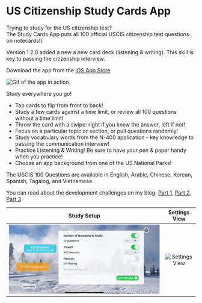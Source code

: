 # US Citizenship Study Cards App

Trying to study for the US citizenship test?\
The Study Cards App puts all 100 official USCIS citizenship test questions on notecards!\

Version 1.2.0 added a new a new card deck (listening & writing). This skill is key to passing the citizenship interview. 

Download the app from the [iOS App Store](https://apps.apple.com/us/app/us-citizenship-study-cards/id1640996490)


![Gif of the app in action.](/assets/citizenship-app-demo.gif)

Study everywhere you go!
* Tap cards to flip from front to back!
* Study a few cards against a time limit, or review all 100 questions without a time limit!
* Throw the card with a swipe: right if you knew the answer, left if not!
* Focus on a particular topic or section, or pull questions randomly!
* Study vocabulary words from the N-400 application - key knowledge to passing the communication interview!
* Practice Listening & Writing! Be sure to have your pen & paper handy when you practice!
* Choose an app background from one of the US National Parks!

The USCIS 100 Questions are available in English, Arabic, Chinese, Korean, Spanish, Tagalog, and Vietnamese.

You can read about the development challenges on my blog: [Part 1](https://www.joelhuber.com/2022/08/23/app-release-citizenship-study-cards.html), [Part 2](https://www.joelhuber.com/2022/09/05/app-us-citizenship-study-cards-reflection-design.html), [Part 3](https://www.joelhuber.com/2022/09/20/us-citizenship-study-cards-early-user-data.html).

| Study Setup | Settings View |
| :---: | :---: | 
| ![Study setup](/assets/citizenship-study-iphone-13-max-study-setup-2.png) | ![Settings View](/assets/citizenship-study-iphone-13-max-app-settings.png) |
